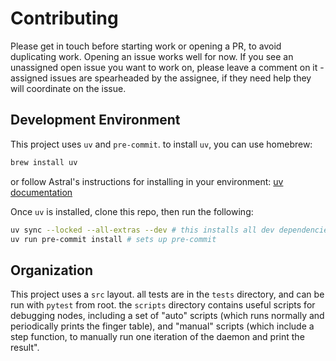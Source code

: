 # Contributing
Please get in touch before starting work or opening a PR, to avoid
duplicating work. Opening an issue works well for now. If you see an unassigned
open issue you want to work on, please leave a comment on it - assigned issues
are spearheaded by the assignee, if they need help they will coordinate on the
issue.

## Development Environment
This project uses `uv` and `pre-commit`.
to install `uv`, you can use homebrew:
```sh
brew install uv
```
or follow Astral's instructions for installing
in your environment: [uv documentation](https://docs.astral.sh/uv/getting-started/installation/)

Once `uv` is installed, clone this repo, then run the following:
```sh
uv sync --locked --all-extras --dev # this installs all dev dependencies, without upgrading any.
uv run pre-commit install # sets up pre-commit
```

## Organization
This project uses a `src` layout. all tests are in the `tests` directory, and can be
run with `pytest` from root. the `scripts` directory contains useful scripts for
debugging nodes, including a set of "auto" scripts (which runs normally and periodically
prints the finger table), and "manual" scripts (which include a step function, to manually
run one iteration of the daemon and print the result".
